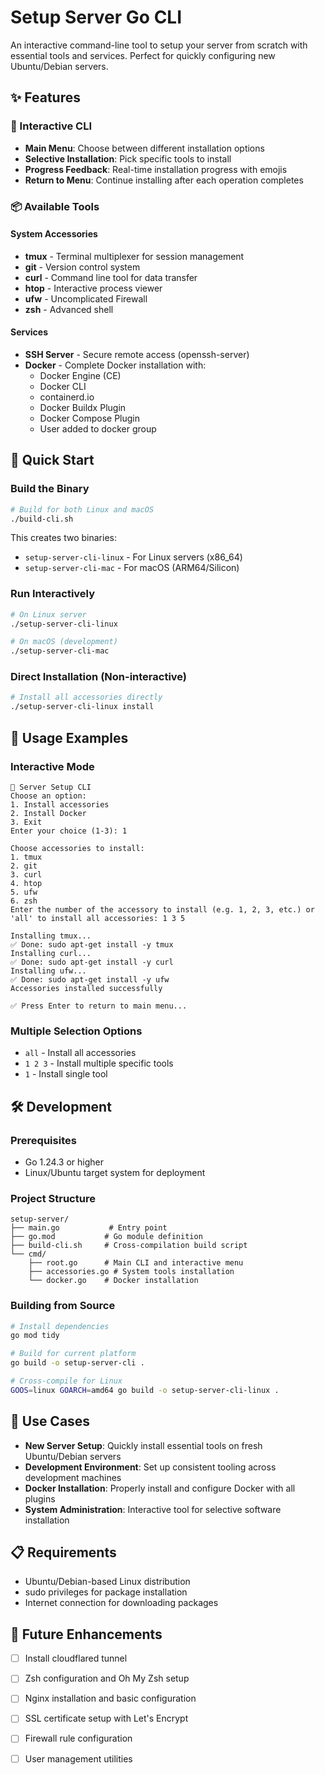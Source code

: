 # Setup Server Go CLI

An interactive command-line tool to setup your server from scratch with essential tools and services. Perfect for quickly configuring new Ubuntu/Debian servers.

## ✨ Features

### 🔧 Interactive CLI
- **Main Menu**: Choose between different installation options
- **Selective Installation**: Pick specific tools to install
- **Progress Feedback**: Real-time installation progress with emojis
- **Return to Menu**: Continue installing after each operation completes

### 📦 Available Tools

#### System Accessories
- **tmux** - Terminal multiplexer for session management
- **git** - Version control system
- **curl** - Command line tool for data transfer
- **htop** - Interactive process viewer
- **ufw** - Uncomplicated Firewall
- **zsh** - Advanced shell

#### Services
- **SSH Server** - Secure remote access (openssh-server)
- **Docker** - Complete Docker installation with:
  - Docker Engine (CE)
  - Docker CLI
  - containerd.io
  - Docker Buildx Plugin
  - Docker Compose Plugin
  - User added to docker group

## 🚀 Quick Start

### Build the Binary

```bash
# Build for both Linux and macOS
./build-cli.sh
```

This creates two binaries:
- `setup-server-cli-linux` - For Linux servers (x86_64)
- `setup-server-cli-mac` - For macOS (ARM64/Silicon)

### Run Interactively

```bash
# On Linux server
./setup-server-cli-linux

# On macOS (development)
./setup-server-cli-mac
```

### Direct Installation (Non-interactive)

```bash
# Install all accessories directly
./setup-server-cli-linux install
```

## 🎯 Usage Examples

### Interactive Mode
```
🚀 Server Setup CLI
Choose an option:
1. Install accessories
2. Install Docker
3. Exit
Enter your choice (1-3): 1

Choose accessories to install:
1. tmux
2. git
3. curl
4. htop
5. ufw
6. zsh
Enter the number of the accessory to install (e.g. 1, 2, 3, etc.) or 'all' to install all accessories: 1 3 5

Installing tmux...
✅ Done: sudo apt-get install -y tmux
Installing curl...
✅ Done: sudo apt-get install -y curl
Installing ufw...
✅ Done: sudo apt-get install -y ufw
Accessories installed successfully

✅ Press Enter to return to main menu...
```

### Multiple Selection Options
- `all` - Install all accessories
- `1 2 3` - Install multiple specific tools
- `1` - Install single tool

## 🛠 Development

### Prerequisites
- Go 1.24.3 or higher
- Linux/Ubuntu target system for deployment

### Project Structure
```
setup-server/
├── main.go           # Entry point
├── go.mod           # Go module definition
├── build-cli.sh     # Cross-compilation build script
└── cmd/
    ├── root.go      # Main CLI and interactive menu
    ├── accessories.go # System tools installation
    └── docker.go    # Docker installation
```

### Building from Source

```bash
# Install dependencies
go mod tidy

# Build for current platform
go build -o setup-server-cli .

# Cross-compile for Linux
GOOS=linux GOARCH=amd64 go build -o setup-server-cli-linux .
```

## 🎯 Use Cases

- **New Server Setup**: Quickly install essential tools on fresh Ubuntu/Debian servers
- **Development Environment**: Set up consistent tooling across development machines
- **Docker Installation**: Properly install and configure Docker with all plugins
- **System Administration**: Interactive tool for selective software installation

## 📋 Requirements

- Ubuntu/Debian-based Linux distribution
- sudo privileges for package installation
- Internet connection for downloading packages

## 🔮 Future Enhancements

- [ ] Install cloudflared tunnel
- [ ] Zsh configuration and Oh My Zsh setup
- [ ] Nginx installation and basic configuration
- [ ] SSL certificate setup with Let's Encrypt
- [ ] Firewall rule configuration
- [ ] User management utilities

